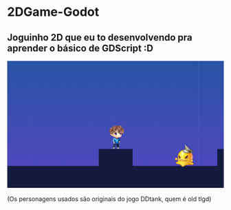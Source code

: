 # 2DGame-Godot
## Joguinho 2D que eu to desenvolvendo pra aprender o básico de GDScript :D

![screenshot](https://github.com/Gabshh/2DGame-Godot/blob/main/src/refs/Screenshot-Skin.PNG)

(Os personagens usados são originais do jogo DDtank, quem é old tlgd)
